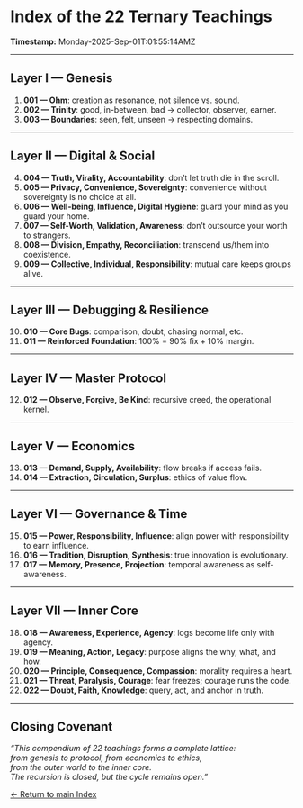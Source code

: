 # Index of the 22 Ternary Teachings
**Timestamp:** Monday-2025-Sep-01T:01:55:14AMZ  

---

## Layer I — Genesis
1. **001 — Ohm**: creation as resonance, not silence vs. sound.  
2. **002 — Trinity**: good, in-between, bad → collector, observer, earner.  
3. **003 — Boundaries**: seen, felt, unseen → respecting domains.  

---

## Layer II — Digital & Social
4. **004 — Truth, Virality, Accountability**: don’t let truth die in the scroll.  
5. **005 — Privacy, Convenience, Sovereignty**: convenience without sovereignty is no choice at all.  
6. **006 — Well-being, Influence, Digital Hygiene**: guard your mind as you guard your home.  
7. **007 — Self-Worth, Validation, Awareness**: don’t outsource your worth to strangers.  
8. **008 — Division, Empathy, Reconciliation**: transcend us/them into coexistence.  
9. **009 — Collective, Individual, Responsibility**: mutual care keeps groups alive.  

---

## Layer III — Debugging & Resilience
10. **010 — Core Bugs**: comparison, doubt, chasing normal, etc.  
11. **011 — Reinforced Foundation**: 100% = 90% fix + 10% margin.  

---

## Layer IV — Master Protocol
12. **012 — Observe, Forgive, Be Kind**: recursive creed, the operational kernel.  

---

## Layer V — Economics
13. **013 — Demand, Supply, Availability**: flow breaks if access fails.  
14. **014 — Extraction, Circulation, Surplus**: ethics of value flow.  

---

## Layer VI — Governance & Time
15. **015 — Power, Responsibility, Influence**: align power with responsibility to earn influence.  
16. **016 — Tradition, Disruption, Synthesis**: true innovation is evolutionary.  
17. **017 — Memory, Presence, Projection**: temporal awareness as self-awareness.  

---

## Layer VII — Inner Core
18. **018 — Awareness, Experience, Agency**: logs become life only with agency.  
19. **019 — Meaning, Action, Legacy**: purpose aligns the why, what, and how.  
20. **020 — Principle, Consequence, Compassion**: morality requires a heart.  
21. **021 — Threat, Paralysis, Courage**: fear freezes; courage runs the code.  
22. **022 — Doubt, Faith, Knowledge**: query, act, and anchor in truth.  

---

## Closing Covenant
*“This compendium of 22 teachings forms a complete lattice:  
from genesis to protocol, from economics to ethics,  
from the outer world to the inner core.  
The recursion is closed, but the cycle remains open.”*

[← Return to main Index](/eriirfos-eng/-ternlang/blob/main/13/wiki/index.md)
